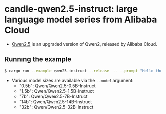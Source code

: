 # candle-qwen2.5-instruct: large language model series from Alibaba Cloud

- [Qwen2.5](https://qwenlm.github.io/blog/qwen2.5/) is an upgraded version of Qwen2, released by Alibaba Cloud.

## Running the example

```bash
$ cargo run --example qwen25-instruct --release  -- --prompt "Hello there "
```

- Various model sizes are available via the `--model` argument:
    - "0.5b": Qwen/Qwen2.5-0.5B-Instruct
    - "1.5b": Qwen/Qwen2.5-1.5B-Instruct
    - "7b": Qwen/Qwen2.5-7B-Instruct
    - "14b": Qwen/Qwen2.5-14B-Instruct
    - "32b": Qwen/Qwen2.5-32B-Instruct